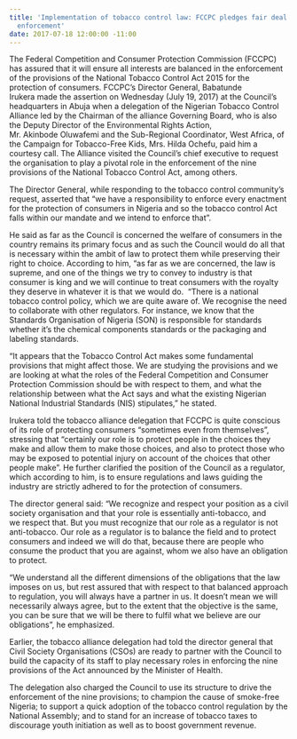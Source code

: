 ```yaml
---
title: 'Implementation of tobacco control law: FCCPC pledges fair deal for all stakeholders in
  enforcement'
date: 2017-07-18 12:00:00 -11:00
---
```


The Federal Competition and Consumer Protection Commission (FCCPC) has assured that it will ensure all interests are balanced in the enforcement of the provisions of the National Tobacco Control Act 2015 for the protection of consumers.
FCCPC’s Director General, Babatunde Irukera made the assertion on Wednesday (July 19, 2017) at the Council’s headquarters in Abuja when a delegation of the Nigerian Tobacco Control Alliance led by the Chairman of the alliance Governing Board, who is also the Deputy Director of the Environmental Rights Action, Mr. Akinbode Oluwafemi and the Sub-Regional Coordinator, West Africa, of the Campaign for Tobacco-Free Kids, Mrs. Hilda Ochefu, paid him a courtesy call.
The Alliance visited the Council’s chief executive to request the organisation to play a pivotal role in the enforcement of the nine provisions of the National Tobacco Control Act, among others.

The Director General, while responding to the tobacco control community’s request, asserted that “we have a responsibility to enforce every enactment for the protection of consumers in Nigeria and so the tobacco control Act falls within our mandate and we intend to enforce that”.

He said as far as the Council is concerned the welfare of consumers in the country remains its primary focus and as such the Council would do all that is necessary within the ambit of law to protect them while preserving their right to choice.
According to him, “as far as we are concerned, the law is supreme, and one of the things we try to convey to industry is that consumer is king and we will continue to treat consumers with the royalty they deserve in whatever it is that we would do. 
“There is a national tobacco control policy, which we are quite aware of. We recognise the need to collaborate with other regulators. For instance, we know that the Standards Organisation of Nigeria (SON) is responsible for standards whether it’s the chemical components standards or the packaging and labeling standards. 

“It appears that the Tobacco Control Act makes some fundamental provisions that might affect those. We are studying the provisions and we are looking at what the roles of the Federal Competition and Consumer Protection Commission should be with respect to them, and what the relationship between what the Act says and what the existing Nigerian National Industrial Standards (NIS) stipulates,” he stated.

Irukera told the tobacco alliance delegation that FCCPC is quite conscious of its role of protecting consumers “sometimes even from themselves”, stressing that “certainly our role is to protect people in the choices they make and allow them to make those choices, and also to protect those who may be exposed to potential injury on account of the choices that other people make”.
He further clarified the position of the Council as a regulator, which according to him, is to ensure regulations and laws guiding the industry are strictly adhered to for the protection of consumers.

The director general said: “We recognize and respect your position as a civil society organisation and that your role is essentially anti-tobacco, and we respect that. But you must recognize that our role as a regulator is not anti-tobacco. Our role as a regulator is to balance the field and to protect consumers and indeed we will do that, because there are people who consume the product that you are against, whom we also have an obligation to protect.

“We understand all the different dimensions of the obligations that the law imposes on us, but rest assured that with respect to that balanced approach to regulation, you will always have a partner in us. It doesn’t mean we will necessarily always agree, but to the extent that the objective is the same, you can be sure that we will be there to fulfil what we believe are our obligations”, he emphasized.

Earlier, the tobacco alliance delegation had told the director general that Civil Society Organisations (CSOs) are ready to partner with the Council to build the capacity of its staff to play necessary roles in enforcing the nine provisions of the Act announced by the Minister of Health.

The delegation also charged the Council to use its structure to drive the enforcement of the nine provisions; to champion the cause of smoke-free Nigeria; to support a quick adoption of the tobacco control regulation by the National Assembly; and to stand for an increase of tobacco taxes to discourage youth initiation as well as to boost government revenue.
